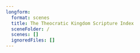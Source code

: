 ```yaml
---
longform:
  format: scenes
  title: The Theocratic Kingdom Scripture Index
  sceneFolder: /
  scenes: []
  ignoredFiles: []
---
```

